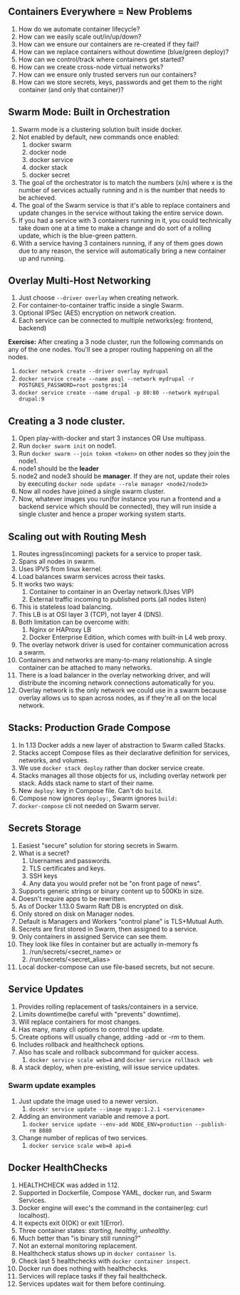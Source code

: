 ## Containers Everywhere = New Problems
1. How do we automate container lifecycle?
2. How can we easily scale out/in/up/down?
3. How can we ensure our containers are re-created if they fail?
4. How can we replace containers without downtime (blue/green deploy)?
5. How can we control/track where containers get started?
6. How can we create cross-node virtual networks?
7. How can we ensure only trusted servers run our containers?
8. How can we store secrets, keys, passwords and get them to the right container (and only that container)?

## Swarm Mode: Built in Orchestration
1. Swarm mode is a clustering solution built inside docker.
2. Not enabled by default, new commands once enabled:
   1. docker swarm
   2. docker node
   3. docker service
   4. docker stack
   5. docker secret
3. The goal of the orchestrator is to match the numbers (x/n) where x is the number of services actually running and n is the number that needs to be achieved.
4. The goal of the Swarm service is that it's able to replace containers and update changes in the service without taking the entire service down.
5. If you had a service with 3 containers running in it, you could technically take down one at a time to make a change and do sort of a rolling update, which is the blue-green pattern.
6. With a service having 3 containers running, if any of them goes down due to any reason, the service will automatically bring a new container up and running.

## Overlay Multi-Host Networking
1. Just choose `--driver overlay` when creating network.
2. For container-to-container traffic inside a single Swarm.
3. Optional IPSec (AES) encryption on network creation.
4. Each service can be connected to multiple networks(eg: frontend, backend)

**Exercise:** After creating a 3 node cluster, run the following commands on any of the one nodes. You'll see a proper routing happening on all the nodes.
1. `docker network create --driver overlay mydrupal`
2. `docker service create --name psql --network mydrupal -r POSTGRES_PASSWORD=root postgres:14`
3. `docker service create --name drupal -p 80:80 --network mydrupal drupal:9`

## Creating a 3 node cluster.
1. Open play-with-docker and start 3 instances OR  Use multipass.
2. Run `docker swarm init` on node1.
3. Run `docker swarm --join token <token>` on other nodes so they join the node1.
4. node1 should be the **leader**
5. node2 and node3 should be **manager**. If they are not, update their roles by executing `docker node update --role manager <node2/node3>`
6. Now all nodes have joined a single swarm cluster.
7. Now, whatever images you run(for instance you run a frontend and a backend service which should be connected), they will run inside a single cluster and hence a proper working system starts.

## Scaling out with Routing Mesh
1. Routes ingress(incoming) packets for a service to proper task.
2. Spans all nodes in swarm.
3. Uses IPVS from linux kernel.
4. Load balances swarm services across their tasks.
5. It works two ways:
   1. Container to container in an Overlay network.(Uses VIP)
   2. External traffic incoming to published ports.(all nodes listen)
6. This is stateless load balancing.
7. This LB is at OSI layer 3 (TCP), not layer 4 (DNS).
8. Both limitation can be overcome with:
   1. Nginx or HAProxy LB
   2. Docker Enterprise Edition, which comes with built-in L4 web proxy.
9. The overlay network driver is used for container communication across a swarm.
10. Containers and networks are many-to-many relationship. A single container can be attached to many networks.
11. There is a load balancer in the overlay networking driver, and will distribute the incoming network connections automatically for you.
12. Overlay network is the only network we could use in a swarm because overlay allows us to span across nodes, as if they're all on the local network.

## Stacks: Production Grade Compose
1. In 1.13 Docker adds a new layer of abstraction to Swarm called Stacks.
2. Stacks accept Compose files as their declarative definition for services, networks, and volumes.
3. We use `docker stack deploy` rather than docker service create.
4. Stacks manages all those objects for us, including overlay network per stack. Adds stack name to start of their name.
5. New `deploy`: key in Compose file. Can't do `build`.
6. Compose now ignores `deploy:`, Swarm ignores `build:`
7. `docker-compose` cli not needed on Swarm server.

## Secrets Storage
1. Easiest "secure" solution for storing secrets in Swarm.
2. What is a secret?
   1. Usernames and passwords.
   2. TLS certificates and keys.
   3. SSH keys
   4. Any data you would prefer not be "on front page of news".
3. Supports generic strings or binary content up to 500Kb in size.
4. Doesn't require apps to be rewritten.
5. As of Docker 1.13.0 Swarm Raft DB is encrypted on disk.
6. Only stored on disk on Manager nodes.
7. Default is Managers and Workers "control plane" is TLS+Mutual Auth.
8. Secrets are first stored in Swarm, then assigned to a service.
9. Only containers in assigned Service can see them.
10. They look like files in container but are actually in-memory fs
    1. /run/secrets/<secret_name> or
    2. /run/secrets/<secret_alias>
11. Local docker-compose can use file-based secrets, but not secure.

## Service Updates
1. Provides rolling replacement of tasks/containers in a service.
2. Limits downtime(be careful with "prevents" downtime).
3. Will replace containers for most changes.
4. Has many, many cli options to control the update.
5. Create options will usually change, adding -add or -rm to them.
6. Includes rollback and healthcheck options.
7. Also has scale and rollback subcommand for quicker access.
   1. `docker service scale web=4` and `docker service rollback web`
8. A stack deploy, when pre-existing, will issue service updates.

### Swarm update examples
1. Just update the image used to a newer version.
   1. `docekr service update --image myapp:1.2.1 <servicename>`
2. Adding an environment variable and remove a port.
   1. `docker service update --env-add NODE_ENV=production --publish-rm 8080`
3. Change number of replicas of two services.
   1. `docker service scale web=8 api=6`

## Docker HealthChecks
1. HEALTHCHECK was added in 1.12.
2. Supported in Dockerfile, Compose YAML, docker run, and Swarm Services.
3. Docker engine will exec's the command in the container(eg: curl localhost).
4. It expects exit 0(OK) or exit 1(Error).
5. Three container states: _starting, healthy, unhealthy_.
6. Much better than "is binary still running?"
7. Not an external monitoring replacement.
8. Healthcheck status shows up in `docker container ls`.
9. Check last 5 healthchecks with `docker container inspect`.
10. Docker run does nothing with healthchecks.
11. Services will replace tasks if they fail healthcheck.
12. Services updates wait for them before continuing.